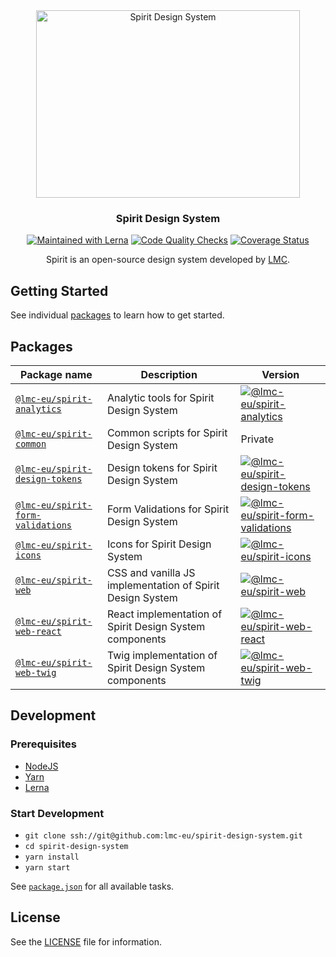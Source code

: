 <div align="center">
<img src="https://github.com/lmc-eu/spirit-design-system/blob/main/static/spirit.svg?raw=true" width="422" height="300" alt="Spirit Design System" />

### Spirit Design System

[![Maintained with Lerna](https://img.shields.io/badge/maintained%20with-lerna-cc00ff.svg)](https://lerna.js.org)
[![Code Quality Checks](https://github.com/lmc-eu/spirit-design-system/actions/workflows/test.yaml/badge.svg?branch=main)](https://github.com/lmc-eu/spirit-design-system/actions)
[![Coverage Status](https://coveralls.io/repos/github/lmc-eu/spirit-design-system/badge.svg?branch=main)](https://coveralls.io/github/lmc-eu/spirit-design-system?branch=main)

Spirit is an open-source design system developed by [LMC][lmc].

</div>

## Getting Started

See individual [packages](#packages) to learn how to get started.

## Packages

| Package name                                                     | Description                                               | Version                                                  |
| ---------------------------------------------------------------- | --------------------------------------------------------- | -------------------------------------------------------- |
| [`@lmc-eu/spirit-analytics`](./packages/analytics)               | Analytic tools for Spirit Design System                   | [![@lmc-eu/spirit-analytics][sa-badge]][sa-npm]          |
| [`@lmc-eu/spirit-common`](./packages/common)                     | Common scripts for Spirit Design System                   | Private                                                  |
| [`@lmc-eu/spirit-design-tokens`](./packages/design-tokens)       | Design tokens for Spirit Design System                    | [![@lmc-eu/spirit-design-tokens][sdt-badge]][sdt-npm]    |
| [`@lmc-eu/spirit-form-validations`](./packages/form-validations) | Form Validations for Spirit Design System                 | [![@lmc-eu/spirit-form-validations][sfv-badge]][sfv-npm] |
| [`@lmc-eu/spirit-icons`](./packages/icons)                       | Icons for Spirit Design System                            | [![@lmc-eu/spirit-icons][si-badge]][si-npm]              |
| [`@lmc-eu/spirit-web`](./packages/web)                           | CSS and vanilla JS implementation of Spirit Design System | [![@lmc-eu/spirit-web][sw-badge]][sw-npm]                |
| [`@lmc-eu/spirit-web-react`](./packages/web-react)               | React implementation of Spirit Design System components   | [![@lmc-eu/spirit-web-react][swr-badge]][swr-npm]        |
| [`@lmc-eu/spirit-web-twig`](./packages/web-twig)                 | Twig implementation of Spirit Design System components    | [![@lmc-eu/spirit-web-twig][swt-badge]][swt-packagist]   |

## Development

### Prerequisites

- [NodeJS](https://nodejs.org)
- [Yarn](https://yarnpkg.com)
- [Lerna](https://lerna.js.org)

### Start Development

- `git clone ssh://git@github.com:lmc-eu/spirit-design-system.git`
- `cd spirit-design-system`
- `yarn install`
- `yarn start`

See [`package.json`](./package.json) for all available tasks.

## License

See the [LICENSE](LICENSE.md) file for information.

[lmc]: https://github.com/lmc-eu
[sa-npm]: https://www.npmjs.com/package/@lmc-eu/spirit-analytics
[sa-badge]: https://img.shields.io/npm/v/%40lmc-eu/spirit-analytics.svg?style=flat-square
[sdt-npm]: https://www.npmjs.com/package/@lmc-eu/spirit-design-tokens
[sdt-badge]: https://img.shields.io/npm/v/%40lmc-eu/spirit-design-tokens.svg?style=flat-square
[si-npm]: https://www.npmjs.com/package/@lmc-eu/spirit-icons
[si-badge]: https://img.shields.io/npm/v/%40lmc-eu/spirit-icons.svg?style=flat-square
[sw-npm]: https://www.npmjs.com/package/@lmc-eu/spirit-web
[sw-badge]: https://img.shields.io/npm/v/%40lmc-eu/spirit-web.svg?style=flat-square
[swr-npm]: https://www.npmjs.com/package/@lmc-eu/spirit-web-react
[swr-badge]: https://img.shields.io/npm/v/%40lmc-eu/spirit-web-react.svg?style=flat-square
[swt-packagist]: https://packagist.org/packages/lmc/spirit-web-twig-bundle
[swt-badge]: https://img.shields.io/packagist/v/lmc/spirit-web-twig-bundle.svg?style=flat-square
[sfv-npm]: https://www.npmjs.com/package/@lmc-eu/spirit-form-validations
[sfv-badge]: https://img.shields.io/npm/v/%40lmc-eu/spirit-form-validations.svg?style=flat-square
